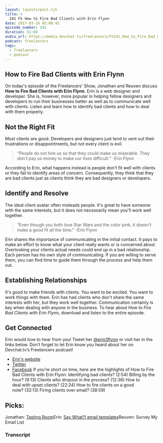 ```yaml
---
layout: layouts/post.njk
title: >
  241 FS How to Fire Bad Clients with Erin Flynn
date: 2017-03-16 05:00:42
episode_number: 241
duration: 51:04
audio_url: https://media.devchat.tv/freelancers/FS241_How_to_Fire_Bad_Clients_with_Erin_Flynn.mp3
podcast: freelancers
tags:
  - freelancers
  - podcast
---
```


## How to Fire Bad Clients with Erin Flynn

On today's episode of the Freelancers' Show, Jonathan and Reuven discuss **How to Fire Bad Clients with Erin Flynn**. Erin is a web designer and developer. She is, however, more popular in&nbsp;helping fellow designers and developers to run their businesses better as well as to communicate well with clients. Listen and learn how to identify bad clients and how to deal with them properly.

## Not the Right Fit

Most clients are good. Developers and designers&nbsp;just tend to vent out their frustrations or disappointments, but&nbsp;not every client is evil.

> “People do not hire us so that they could make us miserable. They don't pay us money to make our lives difficult.” -Erin Flynn

According to Erin, what happens instead is people don't fit well with clients or they fail to identify areas of concern. Consequently, they think that they are bad clients just as clients think they are bad designers or developers.

## Identify and Resolve

The ideal client avatar often misleads people. It's great to have someone with the same interests, but it does not necessarily mean you'll work well together.

> “Even though you both love Star Wars and the color pink, it doesn't make a good fit all the time.” -Erin Flynn

Erin shares the importance of communicating in the initial contact. It pays to make an effort to know what your client really wants or is concerned about. Overlooking your clients actual needs could end up in a bad relationship. Each person has his own style of communicating. If you are willing to serve them, you can find time to guide them through the process and help them out.

## Establishing Relationships

It's good to make friends with clients. You want to be excited. You want to work things with them. Erin has had clients who don't share the same interests with her, but they work well together. Communication certainly is key when dealing with anyone in the business. To hear about _How to Fire Bad Clients with Erin Flynn_, download and listen to the entire episode.

## Get Connected

Erin would love to hear from you! Tweet her [@erin3flynn](https://twitter.com/erin3flynn)&nbsp;or visit her in the links below.&nbsp;Don’t forget to let Erin&nbsp;know you heard about her on Devchat.tv’s Freelancers podcast!

- [Erin's website](https://erinflynn.com/)
- [Twitter](https://twitter.com/erin3flynn)
- [Facebook](https://www.facebook.com/erin3flynn)
  If you’re short on time, here are the highlights of How to Fire Bad Clients with Erin Flynn: Identifying bad clients? (2:54) Billing by the hour? (9:13) Clients who dropout in the process? (12:36) How to deal&nbsp;with upset clients?&nbsp;(22:24) How to fire clients on a good note?&nbsp;(32:13) Firing clients over email? (38:09)

## Picks:

Jonathan: [Tasting Room](https://www.tastingroom.com/)Erin: [Say What?!&nbsp;email templates](http://unstoppable.erinflynn.com/p/say-what)Reuven: Survey My Email List

### Transcript
